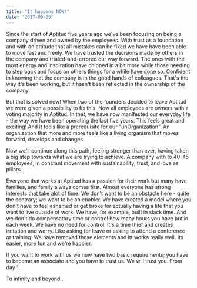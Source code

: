 ```yaml
---
title: "It happens NOW!"
date: "2017-09-05"
---
```

Since the start of Aptitud five years ago we've been focusing on being a company driven and owned by the employees. With trust as a foundation and with an attitude that all mistakes can be fixed we have have been able to move fast and freely. We have trusted the decisions made by others in the company and trialed-and-errored our way forward. The ones with the most energy and inspiration have chipped in a bit more while those needing to step back and focus on others things for a while have done so. Confident in knowing that the company is in the good hands of colleagues. That's the way it's been working, but it hasn't been reflected in the ownership of the company.  

But that is solved now! When two of the founders decided to leave Aptitud we were given a possibility to fix this. Now all employees are owners with a voting majority in Aptitud. In that, we have now manifested our everyday life - the way we have been operating the last five years. This feels great and exciting! And it feels like a prerequisite for our "unOrganization". An organization that more and more feels like a living organism that moves forward, develops and changes.

Now we'll continue along this path, feeling stronger than ever, having taken a big step towards what we are trying to achieve. A company with to 40-45 employees, in constant movement with sustainability, trust, and love as pillars. 

Everyone that works at Aptitud has a passion for their work but many have families, and family always comes first. Almost everyone has strong interests that take alot of time. We don't want to be an obstacle here - quite the contrary; we want to be an enabler. We have created a model where you don't have to feel ashamed or get broke for actually having a life that you want to live outside of work. We have, for example, built in slack time. And we don't do compensatory time or control how many hours you have put in each week. We have no need for control. It's a time thief and creates irritation and worry. Like asking for leave or asking to attend a conference or training. We have removed those elements and itt works really well. Its easier, more fun and we're happier. 

If you want to work with us we now have two basic requirements; you have to become an associate and you have to trust us. We will trust you. From day 1. 

To infinity and beyond…